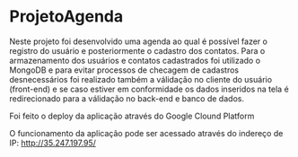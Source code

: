 # ProjetoAgenda
Neste projeto foi desenvolvido uma agenda ao qual é possível fazer o registro do usuário e posteriormente o cadastro dos contatos.  Para o armazenamento dos usuários e contatos cadastrados foi utilizado o MongoDB e para evitar processos de checagem de cadastros desnecessários foi realizado também a válidação no cliente do usuário (front-end) e se caso estiver em conformidade os dados inseridos na tela é redirecionado para a válidação no back-end e banco de dados.
 
Foi feito o deploy da aplicação através do Google Clound Platform

O funcionamento da aplicação pode ser acessado através do indereço de IP: http://35.247.197.95/
